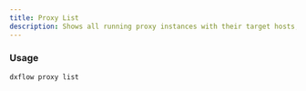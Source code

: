 ```yaml
---
title: Proxy List 
description: Shows all running proxy instances with their target hosts, ports, and connection counts
---
```


### Usage

```bash [Terminal]
dxflow proxy list
```

